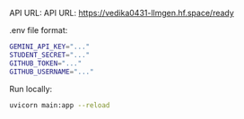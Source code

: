 API URL: API URL: https://vedika0431-llmgen.hf.space/ready

.env file format:

```bash
GEMINI_API_KEY="..."
STUDENT_SECRET="..." 
GITHUB_TOKEN="..."
GITHUB_USERNAME="..."
```

Run locally:
```bash
uvicorn main:app --reload
```
